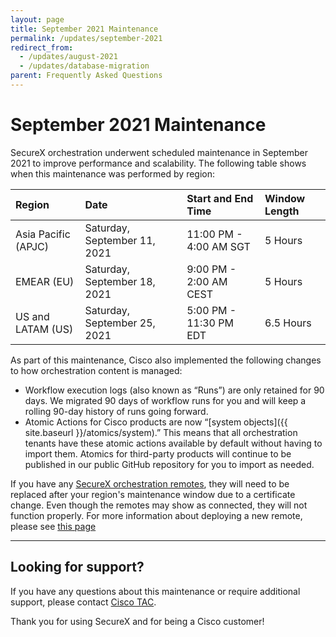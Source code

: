 ```yaml
---
layout: page
title: September 2021 Maintenance
permalink: /updates/september-2021
redirect_from:
  - /updates/august-2021
  - /updates/database-migration
parent: Frequently Asked Questions
---
```


# September 2021 Maintenance
SecureX orchestration underwent scheduled maintenance in September 2021 to improve performance and scalability. The following table shows when this maintenance was performed by region:

| Region | Date | Start and End Time | Window Length |
|:-------|:-----|:-------------------|:--------------|
| Asia Pacific (APJC) | Saturday, September 11, 2021 | 11:00 PM - 4:00 AM SGT | 5 Hours |
| EMEAR (EU) | Saturday, September 18, 2021 | 9:00 PM - 2:00 AM CEST | 5 Hours |
| US and LATAM (US) | Saturday, September 25, 2021 | 5:00 PM - 11:30 PM EDT | 6.5 Hours |

As part of this maintenance, Cisco also implemented the following changes to how orchestration content is managed:
* Workflow execution logs (also known as “Runs”) are only retained for 90 days. We migrated 90 days of workflow runs for you and will keep a rolling 90-day history of runs going forward.
* Atomic Actions for Cisco products are now “[system objects]({{ site.baseurl }}/atomics/system).” This means that all orchestration tenants have these atomic actions available by default without having to import them. Atomics for third-party products will continue to be published in our public GitHub repository for you to import as needed.

<div class="cisco-alert cisco-alert-danger">
	<i class="fa fa-exclamation-circle mr-1 cisco-icon-danger"></i> If you have any <a href="../remote">SecureX orchestration remotes</a>, they will need to be replaced after your region's maintenance window due to a certificate change. Even though the remotes may show as connected, they will not function properly. For more information about deploying a new remote, please see <a href="../remote">this page</a>
</div>

---

## Looking for support?
If you have any questions about this maintenance or require additional support, please contact [Cisco TAC](https://support.cisco.com/).

Thank you for using SecureX and for being a Cisco customer!